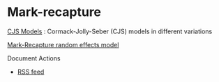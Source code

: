 #  Mark-recapture

[ CJS Models][1]
:  Cormack-Jolly-Seber (CJS) models in different variations

[Mark-Recapture random effects model][2]

Document Actions

* [RSS feed][3]

[1]: ./cormack-jolly-seber-models.html
[2]: ./mark-recapture-random-effects-model.html
[3]: ./RSS ""
